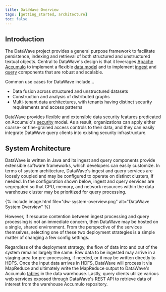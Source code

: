 ```yaml
---
title: DataWave Overview
tags: [getting_started, architecture]
toc: false
---
```


## Introduction

The DataWave project provides a general purpose framework to facilitate persistence, indexing
and retrieval of both structured and unstructured textual objects. Central to DataWave's design is that it leverages
[Apache Accumulo][apache_accumulo] to implement a flexible [data model](data-model) and to implement [ingest](../ingest/overview)
and [query](../query/overview) components that are robust and scalable.

Common use cases for DataWave include...

* Data fusion across structured and unstructured datasets
* Construction and analysis of distributed graphs
* Multi-tenant data architectures, with tenants having distinct security requirements and access patterns

DataWave provides flexible and extensible data security features predicated on Accumulo's [security][cell_level_sec] model.
As a result, organizations can apply either coarse- or fine-grained access controls to their data, and they can easily
integrate DataWave query clients into existing security infrastructure.

## System Architecture

DataWave is written in Java and its ingest and query components provide extensible software frameworks, which developers can
easily customize. In terms of system architecture, DataWave's ingest and query services are loosely coupled and may be
configured to operate on distinct clusters, if needed. In the configuration shown below, ingest and query services are segregated
so that CPU, memory, and network resources within the data warehouse cluster may be prioritized for query processing.

{% include image.html file="dw-system-overview.png" alt="DataWave System Overview" %}

However, if resource contention between ingest processing and query processing is not an immediate concern, then DataWave
may be hosted on a single, shared environment. From the perspective of the services themselves, selecting one of these two deployment
strategies is a simple matter of changing a few config settings.

Regardless of the deployment strategy, the flow of data into and out of the system remains largely the same. Raw data
to be ingested may arrive in a staging area for pre-processing, if needed, or it may be written directly to HDFS. Once the
input data arrives in HDFS, DataWave will process it via MapReduce and ultimately write the MapReduce output to DataWave's Accumulo
[tables](data-model) in the data warehouse. Lastly, query clients utilize various web services exposed through DataWave's
REST API to retrieve data of interest from the warehouse Accumulo repository.

[apache_accumulo]: http://accumulo.apache.org/
[apache_hadoop]: http://hadoop.apache.org/
[cell_level_sec]: https://accumulo.apache.org/1.8/accumulo_user_manual.html#_security



